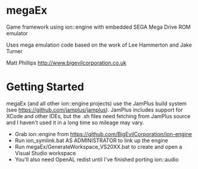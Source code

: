 
# megaEx

Game framework using ion::engine with embedded SEGA Mega Drive ROM emulator

Uses mega emulation code based on the work of Lee Hammerton and Jake Turner

Matt Phillips
http://www.bigevilcorporation.co.uk

# Getting Started

megaEx (and all other ion::engine projects) use the JamPlus build system (see https://github.com/jamplus/jamplus).
JamPlus includes support for XCode and other IDEs, but the .sh files need fetching from JamPlus source and I haven't
used it in a long time so mileage may vary.

- Grab ion::engine from https://github.com/BigEvilCorporation/ion-engine
- Run ion_symlink.bat AS ADMINISTRATOR to link up the engine
- Run megaEx/GenerateWorkspace_VS20XX.bat to create and open a Visual Studio workspace
- You'll also need OpenAL redist until I've finished porting ion::audio
